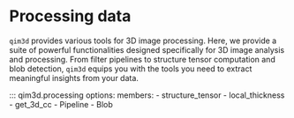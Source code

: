 # Processing data

`qim3d` provides various tools for 3D image processing. Here, we provide a suite of powerful functionalities designed specifically for 3D image analysis and processing. From filter pipelines to structure tensor computation and blob detection, `qim3d` equips you with the tools you need to extract meaningful insights from your data.

::: qim3d.processing
    options:
        members:
            - structure_tensor
            - local_thickness
            - get_3d_cc
            - Pipeline
            - Blob
